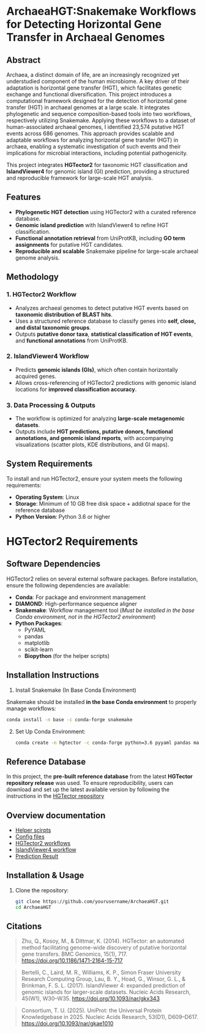 # ArchaeaHGT:Snakemake Workflows for Detecting Horizontal Gene Transfer in Archaeal Genomes  

## Abstract  
Archaea, a distinct domain of life, are an increasingly recognized yet understudied component of the human microbiome. A key driver of their adaptation is horizontal gene transfer (HGT), which facilitates genetic exchange and functional diversification. This project introduces a computational framework designed for the detection of horizontal gene transfer (HGT) in archaeal genomes at a large scale. It integrates phylogenetic and sequence composition-based tools into two workflows, respectively utilizing Snakemake. Applying these workflows to a dataset of human-associated archaeal genomes, I identified 23,574 putative HGT events across 686 genomes. This approach provides scalable and adaptable workflows for analyzing horizontal gene transfer (HGT) in archaea, enabling a systematic investigation of such events and their implications for microbial interactions, including potential pathogenicity. 

This project integrates **HGTector2** for taxonomic HGT classification and **IslandViewer4** for genomic island (GI) prediction, providing a structured and reproducible framework for large-scale HGT analysis.  

## Features  
- **Phylogenetic HGT detection** using HGTector2 with a curated reference database.  
- **Genomic island prediction** with IslandViewer4 to refine HGT classification.  
- **Functional annotation retrieval** from UniProtKB, including **GO term assignments** for putative HGT candidates.  
- **Reproducible and scalable** Snakemake pipeline for large-scale archaeal genome analysis.  

## Methodology  
### 1. HGTector2 Workflow  
- Analyzes archaeal genomes to detect putative HGT events based on **taxonomic distribution of BLAST hits**.  
- Uses a structured reference database to classify genes into **self, close, and distal taxonomic groups**.  
- Outputs **putative donor taxa**, **statistical classification of HGT events**, and **functional annotations** from UniProtKB.  

### 2. IslandViewer4 Workflow  
- Predicts **genomic islands (GIs)**, which often contain horizontally acquired genes.  
- Allows cross-referencing of HGTector2 predictions with genomic island locations for **improved classification accuracy**.  

### 3. Data Processing & Outputs  
- The workflow is optimized for analyzing **large-scale metagenomic datasets**.  
- Outputs include **HGT predictions, putative donors, functional annotations, and genomic island reports**, with accompanying visualizations (scatter plots, KDE distributions, and GI maps).  

## System Requirements

To install and run HGTector2, ensure your system meets the following requirements:

- **Operating System**: Linux
- **Storage**: Minimum of 10 GB free disk space + addiotnal space for the reference database
- **Python Version**: Python 3.6 or higher
  
# HGTector2 Requirements

## Software Dependencies

HGTector2 relies on several external software packages. Before installation, ensure the following dependencies are available:

- **Conda**: For package and environment management
- **DIAMOND**: High-performance sequence aligner
- **Snakemake**: Workflow management tool (*Must be installed in the base Conda environment, not in the HGTector2 environment*)
- **Python Packages**:
  - PyYAML
  - pandas
  - matplotlib
  - scikit-learn
  - **Biopython** (for the helper scripts)

## Installation Instructions

1. Install Snakemake (In Base Conda Environment)

Snakemake should be installed **in the base Conda environment** to properly manage workflows:
   ```bash
   conda install -n base -c conda-forge snakemake
   ```

2. Set Up Conda Environment:

   ```bash
   conda create -n hgtector -c conda-forge python=3.6 pyyaml pandas matplotlib scikit-learn biopython bioconda::diamond

## Reference Database
In this project, the **pre-built reference database** from the latest **HGTector repository release** was used. To ensure reproducibility, users can download and set up the latest available version by following the instructions in the [HGTector repository](https://github.com/qiyunlab/HGTector/blob/master/doc/database.md#pre-built-databases)

## Overview documentation
- [Helper scirpts](Helper_scripts/Helper_Scripts.md)
- [Config files](Config_files/Config_Files.md)
- [HGTector2 workflows](Snakemake_Workflows_HGTector2/HGTector2_workflows.md)
- [IslandViewer4 workflow](Snakemake_Workflow_IslandViewer4/IslandViewer_workflow.md)
- [Prediction Result](Prediction_Results/Prediction_Results.md)


## Installation & Usage  
1. Clone the repository:  
   ```bash
   git clone https://github.com/yourusername/ArchaeaHGT.git  
   cd ArchaeaHGT  

## Citations

> Zhu, Q., Kosoy, M., & Dittmar, K. (2014). HGTector: an automated method facilitating genome-wide discovery of putative horizontal gene transfers. BMC Genomics, 15(1), 717. https://doi.org/10.1186/1471-2164-15-717

> Bertelli, C., Laird, M. R., Williams, K. P., Simon Fraser University Research Computing Group, Lau, B. Y., Hoad, G., Winsor, G. L., & Brinkman, F. S. L. (2017). IslandViewer 4: expanded prediction of genomic islands for larger-scale datasets. Nucleic Acids Research, 45(W1), W30–W35. https://doi.org/10.1093/nar/gkx343

> Consortium, T. U. (2025). UniProt: the Universal Protein Knowledgebase in 2025. Nucleic Acids Research, 53(D1), D609–D617. https://doi.org/10.1093/nar/gkae1010
